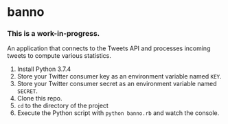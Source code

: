 # banno

### This is a work-in-progress.
 An application that connects to the Tweets API and processes incoming tweets to compute various statistics.

1. Install Python 3.7.4
2. Store your Twitter consumer key as an environment variable named `KEY`.
3. Store your Twitter consumer secret as an environment variable named `SECRET`.
4. Clone this repo.
5. `cd` to the directory of the project
6. Execute the Python script with `python banno.rb` and watch the console.

